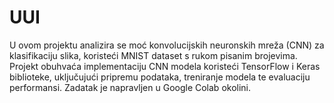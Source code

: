 # UUI

U ovom projektu analizira se moć konvolucijskih neuronskih mreža (CNN) za klasifikaciju slika, koristeći MNIST dataset s rukom pisanim brojevima. Projekt obuhvaća implementaciju CNN modela koristeći TensorFlow i Keras biblioteke, uključujući pripremu podataka, treniranje modela te evaluaciju performansi. Zadatak je napravljen u Google Colab okolini.
